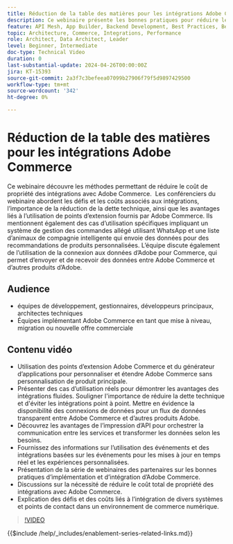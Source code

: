 ```yaml
---
title: Réduction de la table des matières pour les intégrations Adobe Commerce
description: Ce webinaire présente les bonnes pratiques pour réduire le coût total de propriété des intégrations avec Adobe Commerce. Il met l’accent sur les défis des intégrations traditionnelles et met en évidence l’utilisation de points d’extension et d’intégrations natives avec d’autres produits Experience Cloud afin de réduire les coûts et d’augmenter le retour sur investissement. L’objectif est d’offrir une flexibilité pour étendre le produit sans personnaliser le noyau, ce qui facilite la maintenance et la mise à niveau.
feature: API Mesh, App Builder, Backend Development, Best Practices, Best Practices, Extensibility, Integration
topic: Architecture, Commerce, Integrations, Performance
role: Architect, Data Architect, Leader
level: Beginner, Intermediate
doc-type: Technical Video
duration: 0
last-substantial-update: 2024-04-26T00:00:00Z
jira: KT-15393
source-git-commit: 2a3f7c3befeea07099b27906f79f5d9897429500
workflow-type: tm+mt
source-wordcount: '342'
ht-degree: 0%

---
```



# Réduction de la table des matières pour les intégrations Adobe Commerce

Ce webinaire découvre les méthodes permettant de réduire le coût de propriété des intégrations avec Adobe Commerce. &#x200B; Les conférenciers du webinaire abordent les défis et les coûts associés aux intégrations, l’importance de la réduction de la dette technique, ainsi que les avantages liés à l’utilisation de points d’extension fournis par Adobe Commerce. Ils mentionnent également des cas d’utilisation spécifiques impliquant un système de gestion des commandes allégé utilisant WhatsApp et une liste d’animaux de compagnie intelligente qui envoie des données pour des recommandations de produits personnalisées.  L’équipe discute également de l’utilisation de la connexion aux données d’Adobe pour Commerce, qui permet d’envoyer et de recevoir des données entre Adobe Commerce et d’autres produits d’Adobe.

## Audience

* équipes de développement, gestionnaires, développeurs principaux, architectes techniques
* Équipes implémentant Adobe Commerce en tant que mise à niveau, migration ou nouvelle offre commerciale

## Contenu vidéo

* Utilisation des points d’extension Adobe Commerce et du générateur d’applications pour personnaliser et étendre Adobe Commerce sans personnalisation de produit principale.
* Présenter des cas d’utilisation réels pour démontrer les avantages des intégrations fluides.
Souligner l&#39;importance de réduire la dette technique et d&#39;éviter les intégrations point à point.
Mettre en évidence la disponibilité des connexions de données pour un flux de données transparent entre Adobe Commerce et d’autres produits Adobe.
* Découvrez les avantages de l’impression d’API pour orchestrer la communication entre les services et transformer les données selon les besoins.
* Fournissez des informations sur l’utilisation des événements et des intégrations basées sur les événements pour les mises à jour en temps réel et les expériences personnalisées.
* Présentation de la série de webinaires des partenaires sur les bonnes pratiques d’implémentation et d’intégration d’Adobe Commerce.
* Discussions sur la nécessité de réduire le coût total de propriété des intégrations avec Adobe Commerce.
* Explication des défis et des coûts liés à l’intégration de divers systèmes et points de contact dans un environnement de commerce numérique.

>[!VIDEO](https://video.tv.adobe.com/v/3428768?learn=on)

{{$include /help/_includes/enablement-series-related-links.md}}
